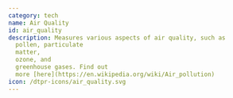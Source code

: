 ```yaml
---
category: tech
name: Air Quality
id: air_quality
description: Measures various aspects of air quality, such as
  pollen, particulate
  matter,
  ozone, and
  greenhouse gases. Find out
  more [here](https://en.wikipedia.org/wiki/Air_pollution)
icon: /dtpr-icons/air_quality.svg
---
```

